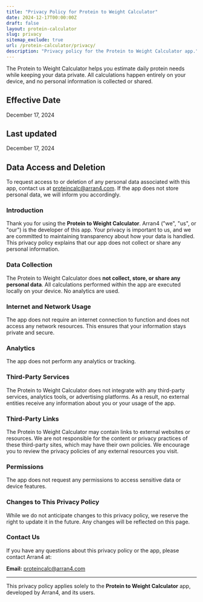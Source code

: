 ```yaml
---
title: "Privacy Policy for Protein to Weight Calculator"
date: 2024-12-17T00:00:00Z
draft: false
layout: protein-calculator
slug: privacy
sitemap_exclude: true
url: /protein-calculator/privacy/
description: "Privacy policy for the Protein to Weight Calculator app."
---
```


The Protein to Weight Calculator helps you estimate daily protein needs while keeping your data private. All calculations happen entirely on your device, and no personal information is collected or shared.

## Effective Date
December 17, 2024

## Last updated
December 17, 2024

## Data Access and Deletion
To request access to or deletion of any personal data associated with this app, contact us at proteincalc@arran4.com. If the app does not store personal data, we will inform you accordingly.

### Introduction
Thank you for using the **Protein to Weight Calculator**. Arran4 ("we", "us", or "our") is the developer of this app. Your privacy is important to us, and we are committed to maintaining transparency about how your data is handled. This privacy policy explains that our app does not collect or share any personal information.

### Data Collection
The Protein to Weight Calculator does **not collect, store, or share any personal data**. All calculations performed within the app are executed locally on your device. No analytics are used.

### Internet and Network Usage
The app does not require an internet connection to function and does not access any network resources. This ensures that your information stays private and secure.

### Analytics
The app does not perform any analytics or tracking.

### Third-Party Services
The Protein to Weight Calculator does not integrate with any third-party services, analytics tools, or advertising platforms. As a result, no external entities receive any information about you or your usage of the app.

### Third-Party Links
The Protein to Weight Calculator may contain links to external websites or resources. We are not responsible for the content or privacy practices of these third-party sites, which may have their own policies. We encourage you to review the privacy policies of any external resources you visit.

### Permissions
The app does not request any permissions to access sensitive data or device features.

### Changes to This Privacy Policy
While we do not anticipate changes to this privacy policy, we reserve the right to update it in the future. Any changes will be reflected on this page.

### Contact Us
If you have any questions about this privacy policy or the app, please contact Arran4 at:

**Email:** [proteincalc@arran4.com](mailto:proteincalc@arran4.com)

---

This privacy policy applies solely to the **Protein to Weight Calculator** app, developed by Arran4, and its users.
